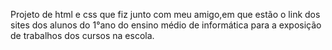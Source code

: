 Projeto de html e css que fiz junto com meu amigo,em que estão o link dos sites dos alunos do 1°ano do ensino médio de informática para a exposição de trabalhos dos cursos na escola.
